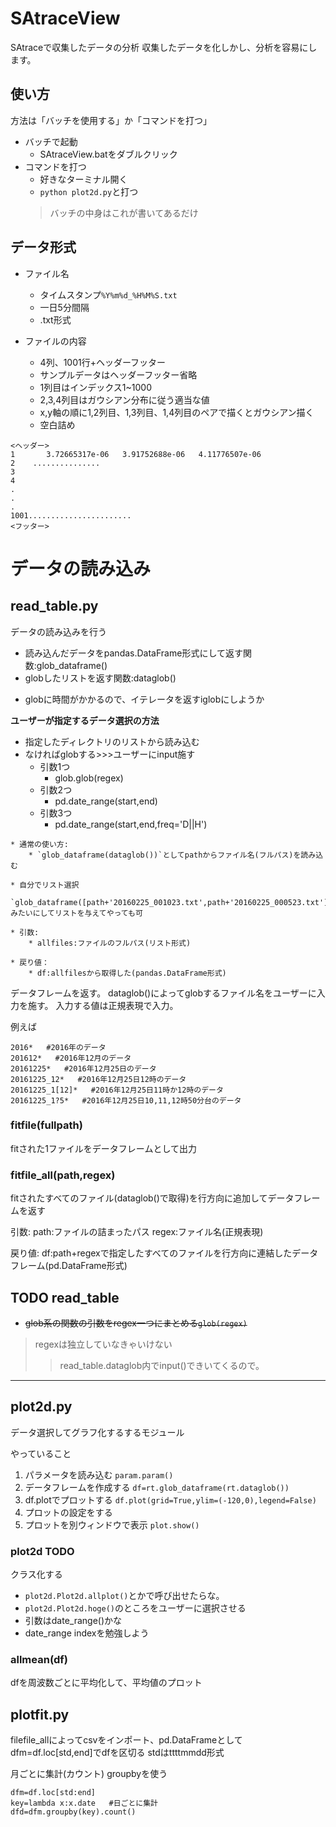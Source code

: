 # SAtraceView

SAtraceで収集したデータの分析
収集したデータを化しかし、分析を容易にします。


## 使い方
方法は「バッチを使用する」か「コマンドを打つ」

* バッチで起動
	* SAtraceView.batをダブルクリック
* コマンドを打つ
	* 好きなターミナル開く
	* `python plot2d.py`と打つ
	> バッチの中身はこれが書いてあるだけ



## データ形式
* ファイル名
	* タイムスタンプ`%Y%m%d_%H%M%S.txt`
	* 一日5分間隔
	* .txt形式


* ファイルの内容
	* 4列、1001行+ヘッダーフッター
	* サンプルデータはヘッダーフッター省略
	* 1列目はインデックス1~1000
	* 2,3,4列目はガウシアン分布に従う適当な値
	* x,y軸の順に1,2列目、1,3列目、1,4列目のペアで描くとガウシアン描く
	* 空白詰め


```ファイルの内容
<ヘッダー>
1       3.72665317e-06   3.91752688e-06   4.11776507e-06 
2    ...............
3
4
.
.
.
1001.......................
<フッター>
```



# データの読み込み

## read_table.py

データの読み込みを行う

* 読み込んだデータをpandas.DataFrame形式にして返す関数:glob_dataframe()
* globしたリストを返す関数:dataglob()
+ globに時間がかかるので、イテレータを返すiglobにしようか



**ユーザーが指定するデータ選択の方法**
* 指定したディレクトリのリストから読み込む
* なければglobする>>>ユーザーにinput施す
	* 引数1つ
		* glob.glob(regex)
	* 引数2つ
		* pd.date_range(start,end)
	* 引数3つ
		* pd.date_range(start,end,freq='D||H')



```python:gob_dataframe(allfiles)
* 通常の使い方:
	* `glob_dataframe(dataglob())`としてpathからファイル名(フルパス)を読み込む

* 自分でリスト選択
	`glob_dataframe([path+'20160225_001023.txt',path+'20160225_000523.txt'])`みたいにしてリストを与えてやっても可

* 引数:
	* allfiles:ファイルのフルパス(リスト形式)

* 戻り値：
	* df:allfilesから取得した(pandas.DataFrame形式)
```

データフレームを返す。
dataglob()によってglobするファイル名をユーザーに入力を施す。
入力する値は正規表現で入力。

例えば

```
2016*   #2016年のデータ
201612*   #2016年12月のデータ
20161225*   #2016年12月25日のデータ
20161225_12*   #2016年12月25日12時のデータ
20161225_1[12]*   #2016年12月25日11時か12時のデータ
20161225_1?5*   #2016年12月25日10,11,12時50分台のデータ
```








### fitfile(fullpath)
fitされた1ファイルをデータフレームとして出力



### fitfile_all(path,regex)
fitされたすべてのファイル(dataglob()で取得)を行方向に追加してデータフレームを返す

引数:
	path:ファイルの詰まったパス
	regex:ファイル名(正規表現)

戻り値:
	df:path+regexで指定したすべてのファイルを行方向に連結したデータフレーム(pd.DataFrame形式)




## TODO read_table

* ~~glob系の関数の引数をregex一つにまとめる`glob(regex)`~~ 
> regexは独立していなきゃいけない
>> read_table.dataglob内でinput()できいてくるので。







____________________________




## plot2d.py

データ選択してグラフ化するするモジュール

やっていること

1. パラメータを読み込む
	`param.param()`
2. データフレームを作成する
	`df=rt.glob_dataframe(rt.dataglob())`
3. df.plotでプロットする
	`df.plot(grid=True,ylim=(-120,0),legend=False)`
4. プロットの設定をする
5. プロットを別ウィンドウで表示
	`plot.show()`

### plot2d TODO

クラス化する

* `plot2d.Plot2d.allplot()`とかで呼び出せたらな。
* `plot2d.Plot2d.hoge()`のところをユーザーに選択させる
* 引数はdate_range()かな
* date_range indexを勉強しよう



### allmean(df)
dfを周波数ごとに平均化して、平均値のプロット








## plotfit.py
filefile_allによってcsvをインポート、pd.DataFrameとして
dfm=df.loc[std,end]でdfを区切る
stdはttttmmdd形式


月ごとに集計(カウント)
groupbyを使う

```
dfm=df.loc[std:end]
key=lambda x:x.date   #日ごとに集計
dfd=dfm.groupby(key).count()
```
